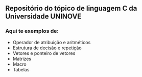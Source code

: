 ## Repositório do tópico de linguagem C da Universidade UNINOVE

### Aqui te exemplos de:
* Operador de atribuição e aritméticos
* Estrutura de decisão e repetição
* Vetores e ponteiro de vetores
* Matrizes
* Macro
* Tabelas
  
